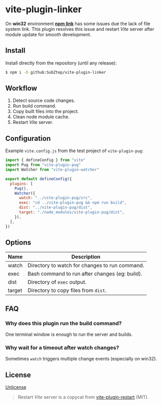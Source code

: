 # vite-plugin-linker

On **win32** environment [**npm link**](https://docs.npmjs.com/cli/v7/commands/npm-link) has some issues due the lack of file system link. This plugin resolves this issue and restart _Vite_ server after module update for smooth development.

## Install

Install directly from the repository (until any release):

```sh
$ npm i -D github:SubZtep/vite-plugin-linker
```

## Workflow

1. Detect source code changes.
2. Run build command.
3. Copy built files into the project.
4. Clean node module cache.
5. Restart _Vite_ server.

## Configuration

Example `vite.config.js` from the test project of `vite-plugin-pug`:

```js
import { defineConfig } from "vite"
import Pug from "vite-plugin-pug"
import Watcher from "vite-plugin-watcher"

export default defineConfig({
  plugins: [
    Pug(),
    Watcher({
      watch: "../vite-plugin-pug/src",
      exec: "cd ../vite-plugin-pug && npm run build",
      dist: "../vite-plugin-pug/dist",
      target: "./node_modules/vite-plugin-pug/dist",
    }),
  ],
})
```

## Options

| Name   | Description                                    |
| ------ | ---------------------------------------------- |
| watch  | Directory to watch for changes to run command. |
| exec   | Bash command to run after changes (eg: build). |
| dist   | Directory of `exec` output.                    |
| target | Directory to copy files from `dist`.           |

## FAQ

### Why does this plugin run the build command?

One terminal window is enough to run the server and builds.

### Why wait for a timeout after watch changes?

Sometimes `watch` triggers multiple change events (especially on win32).

## License

[Unlicense](LICENSE)

> Restart _Vite_ server is a copycat from [vite-plugin-restart](https://github.com/antfu/vite-plugin-restart) (MIT).
